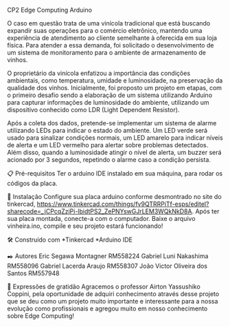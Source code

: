 CP2 Edge Computing Arduino

O caso em questão trata de uma vinícola tradicional que está buscando expandir suas operações para o comércio eletrônico, mantendo uma experiência de atendimento ao cliente semelhante à oferecida em sua loja física. Para atender a essa demanda, foi solicitado o desenvolvimento de um sistema de monitoramento para o ambiente de armazenamento de vinhos.

O proprietário da vinícola enfatizou a importância das condições ambientais, como temperatura, umidade e luminosidade, na preservação da qualidade dos vinhos. Inicialmente, foi proposto um projeto em etapas, com o primeiro desafio sendo a elaboração de um sistema utilizando Arduino para capturar informações de luminosidade do ambiente, utilizando um dispositivo conhecido como LDR (Light Dependent Resistor).

Após a coleta dos dados, pretende-se implementar um sistema de alarme utilizando LEDs para indicar o estado do ambiente. Um LED verde será usado para sinalizar condições normais, um LED amarelo para indicar níveis de alerta e um LED vermelho para alertar sobre problemas detectados. Além disso, quando a luminosidade atingir o nível de alerta, um buzzer será acionado por 3 segundos, repetindo o alarme caso a condição persista.

📋 Pré-requisitos
Ter o arduino IDE instalado em sua máquina, para rodar os códigos da placa.

🔧 Instalação
Configure sua placa arduino conforme desmontrado no site do tinkercad, https://www.tinkercad.com/things/fv9QTRRPiTf-esps/editel?sharecode=_jCPcqZzjPi-lbidtPS2_ZePNYswGJrLEM3WQkNkD8A. Após ter sua placa montada, conecte-a com o computador. Baixe o arquivo vinheira.ino, compile e seu projeto estará funcionando!

🛠️ Construído com
*Tinkercad
*Arduino IDE

✒️ Autores
Eric Segawa Montagner RM558224
Gabriel Luni Nakashima RM558096
Gabriel Lacerda Araujo RM558307
João Victor Oliveira dos Santos RM557948

🎁 Expressões de gratidão
Agracemos o professor Airton Yassushiko Coppini, pela oportunidade de adquiri conhecimento através desse projeto que se deu como um projeto muito importante e interessante para a nossa evolução como profissionais e agregou muito em nosso conhecimento sobre Edge Computing!
